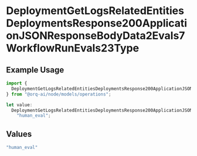 # DeploymentGetLogsRelatedEntitiesDeploymentsResponse200ApplicationJSONResponseBodyData2Evals7WorkflowRunEvals23Type

## Example Usage

```typescript
import {
  DeploymentGetLogsRelatedEntitiesDeploymentsResponse200ApplicationJSONResponseBodyData2Evals7WorkflowRunEvals23Type,
} from "@orq-ai/node/models/operations";

let value:
  DeploymentGetLogsRelatedEntitiesDeploymentsResponse200ApplicationJSONResponseBodyData2Evals7WorkflowRunEvals23Type =
    "human_eval";
```

## Values

```typescript
"human_eval"
```